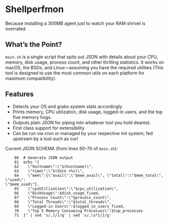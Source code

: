 # Shellperfmon

Because installing a 300MB agent just to watch your RAM shrivel is overrated.

## What’s the Point?
`main.sh` is a single script that spits out JSON with details about your CPU, memory, disk usage, process count, and other thrilling statistics. It works on macOS, the BSDs, and Linux—assuming you have the required utilities (This tool is designed to use the most common utils on each platform for maximum compatibility).

## Features
- Detects your OS and grabs system stats accordingly.
- Prints memory, CPU utilization, disk usage, logged-in users, and the top five memory hogs.
- Outputs plain JSON for piping into whatever tool you hold dearest.
- First class support for extensibility
- Can be run via cron or managed by your respective init system; fed upstream by a tool such as curl

Current JSON SCHEMA (from lines 60–70 of `main.sh`):

```
    60  # Generate JSON output
    61  echo "{
    62    \"hostname\":\"$(hostname)\",
    63    \"time\":\"$(date +%s)\",
    64    \"mem\":{\"avail\":\"$mem_avail\", \"total\":\"$mem_total\", \"used\":
\"$mem_used\"},
    65    \"cpuUtilization\":\"$cpu_utilization\",
    66    \"DiskUsage\":$disk_usage_fixed,
    67    \"Process Count\":\"$process_count\",
    68    \"Total Threads\":\"$total_threads\",
    69    \"Logged-in Users\":$logged_in_users_fixed,
    70    \"Top 5 Memory Consuming Processes\":$top_processes
    71  }" | sed 's/,]/]/g' | sed 's/,\s*}/}/g'
```
